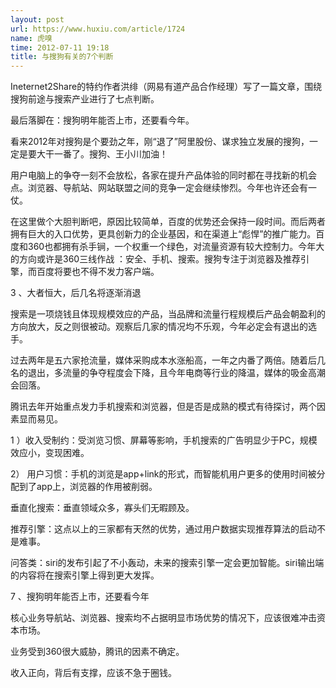 ```yaml
---
layout: post
url: https://www.huxiu.com/article/1724
name: 虎嗅
time: 2012-07-11 19:18
title: 与搜狗有关的7个判断
---
```

Ineternet2Share的特约作者洪绯（网易有道产品合作经理）写了一篇文章，围绕搜狗前途与搜索产业进行了七点判断。

最后落脚在：搜狗明年能否上市，还要看今年。

看来2012年对搜狗是个要劲之年，刚“退了”阿里股份、谋求独立发展的搜狗，一定是要大干一番了。搜狗、王小川加油！

用户电脑上的争夺一刻不会放松，各家在提升产品体验的同时都在寻找新的机会点。浏览器、导航站、网站联盟之间的竞争一定会继续惨烈。今年也许还会有一仗。

在这里做个大胆判断吧，原因比较简单，百度的优势还会保持一段时间。而后两者拥有巨大的入口优势，更具创新力的企业基因，和在渠道上“彪悍”的推广能力。百度和360也都拥有杀手锏，一个权重一个绿色，对流量资源有较大控制力。今年大的方向或许是360三线作战 ：安全、手机、搜索。搜狗专注于浏览器及推荐引擎，而百度将要也不得不发力客户端。

3 、大者恒大，后几名将逐渐消退

搜索是一项烧钱且体现规模效应的产品，当品牌和流量行程规模后产品会朝盈利的方向放大，反之则很被动。观察后几家的情况均不乐观，今年必定会有退出的选手。

过去两年是五六家抢流量，媒体采购成本水涨船高，一年之内番了两倍。随着后几名的退出，多流量的争夺程度会下降，且今年电商等行业的降温，媒体的吸金高潮会回落。

腾讯去年开始重点发力手机搜索和浏览器，但是否是成熟的模式有待探讨，两个因素显而易见。

1 ）收入受制约：受浏览习惯、屏幕等影响，手机搜索的广告明显少于PC，规模效应小，变现困难。

2） 用户习惯：手机的浏览是app+link的形式，而智能机用户更多的使用时间被分配到了app上，浏览器的作用被削弱。

垂直化搜索：垂直领域众多，寡头们无暇顾及。

推荐引擎：这点以上的三家都有天然的优势，通过用户数据实现推荐算法的启动不是难事。

问答类：siri的发布引起了不小轰动，未来的搜索引擎一定会更加智能。siri输出端的内容将在搜索引擎上得到更大发挥。

7 、搜狗明年能否上市，还要看今年

核心业务导航站、浏览器、搜索均不占据明显市场优势的情况下，应该很难冲击资本市场。

业务受到360很大威胁，腾讯的因素不确定。

收入正向，背后有支撑，应该不急于圈钱。

